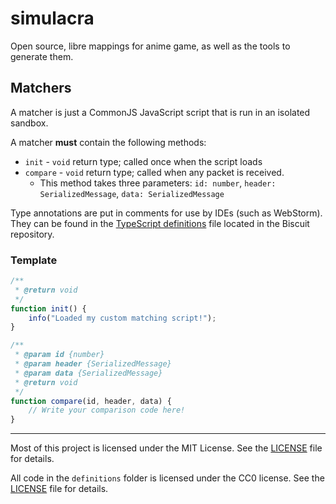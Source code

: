 # simulacra

Open source, libre mappings for anime game, as well as the tools to generate them.

## Matchers

A matcher is just a CommonJS JavaScript script that is run in an isolated sandbox.

A matcher **must** contain the following methods:
- `init` - `void` return type; called once when the script loads
- `compare` - `void` return type; called when any packet is received.
  - This method takes three parameters: `id: number`, `header: SerializedMessage`, `data: SerializedMessage`

Type annotations are put in comments for use by IDEs (such as WebStorm). They can be found in the [TypeScript definitions](https://github.com/ys4e/biscuit/blob/master/biscuit.d.ts) file located in the Biscuit repository.

### Template

```javascript
/**
 * @return void
 */
function init() {
    info("Loaded my custom matching script!");
}

/**
 * @param id {number}
 * @param header {SerializedMessage}
 * @param data {SerializedMessage}
 * @return void
 */
function compare(id, header, data) {
    // Write your comparison code here!
}
```

---

Most of this project is licensed under the MIT License. See the [LICENSE](LICENSE) file for details.

All code in the `definitions` folder is licensed under the CC0 license. See the [LICENSE](definitions/LICENSE) file for details.